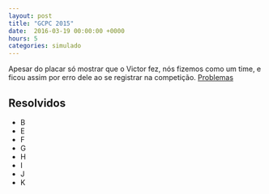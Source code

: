 ```yaml
---
layout: post
title: "GCPC 2015"
date:  2016-03-19 00:00:00 +0000
hours: 5
categories: simulado 
---
```

Apesar do placar só mostrar que o Victor fez, nós fizemos como um time,
e ficou assim por erro dele ao se registrar na competição.
[Problemas](http://codeforces.com/gym/100753)

## Resolvidos
* B
* E
* F
* G
* H
* I
* J
* K
